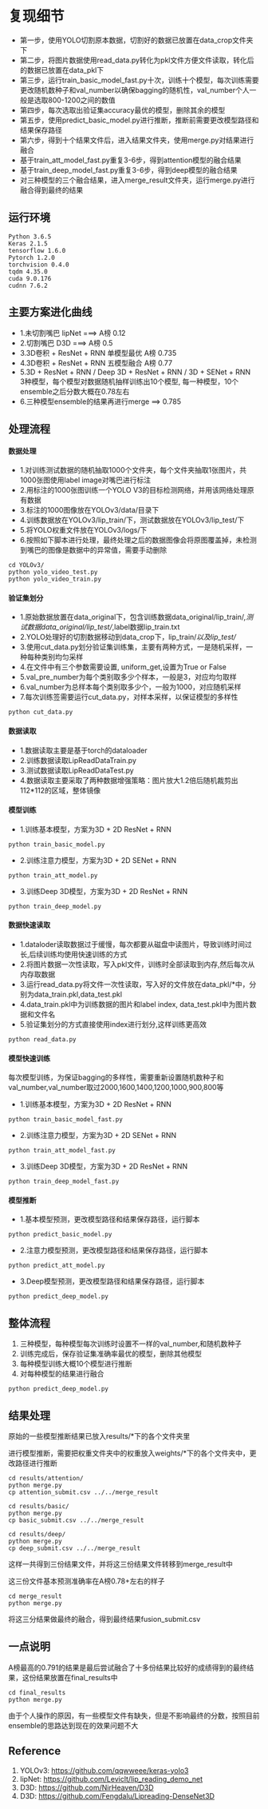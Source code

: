 # 复现细节
* 第一步，使用YOLO切割原本数据，切割好的数据已放置在data_crop文件夹下
* 第二步，将图片数据使用read_data.py转化为pkl文件方便文件读取，转化后的数据已放置在data_pkl下
* 第三步，运行train_basic_model_fast.py十次，训练十个模型，每次训练需要更改随机数种子和val_number以确保bagging的随机性，val_number个人一般是选取800-1200之间的数值
* 第四步，每次选取出验证集accuracy最优的模型，删除其余的模型
* 第五步，使用predict_basic_model.py进行推断，推断前需要更改模型路径和结果保存路径
* 第六步，得到十个结果文件后，进入结果文件夹，使用merge.py对结果进行融合
* 基于train_att_model_fast.py重复3-6步，得到attention模型的融合结果
* 基于train_deep_model_fast.py重复3-6步，得到deep模型的融合结果
* 对三种模型的三个融合结果，进入merge_result文件夹，运行merge.py进行融合得到最终的结果

## 运行环境
```shell script
Python 3.6.5
Keras 2.1.5
tensorflow 1.6.0
Pytorch 1.2.0
torchvision 0.4.0
tqdm 4.35.0
cuda 9.0.176
cudnn 7.6.2
```

## 主要方案进化曲线
* 1.未切割嘴巴 lipNet ===> A榜 0.12
* 2.切割嘴巴 D3D ===> A榜 0.5
* 3.3D卷积 + ResNet + RNN 单模型最优 A榜 0.735
* 4.3D卷积 + ResNet + RNN 五模型融合 A榜 0.77
* 5.3D + ResNet + RNN / Deep 3D + ResNet + RNN / 3D + SENet + RNN\
3种模型，每个模型对数据随机抽样训练出10个模型, 每一种模型，10个ensemble之后分数大概在0.78左右
* 6.三种模型ensemble的结果再进行merge ==> 0.785


## 处理流程
#### 数据处理
* 1.对训练测试数据的随机抽取1000个文件夹，每个文件夹抽取1张图片，共1000张图使用label image对嘴巴进行标注
* 2.用标注的1000张图训练一个YOLO V3的目标检测网络，并用该网络处理原有数据
* 3.标注的1000图像放在YOLOv3/data/目录下
* 4.训练数据放在YOLOv3/lip_train/下，测试数据放在YOLOv3/lip_test/下
* 5.将YOLO权重文件放在YOLOv3/logs/下
* 6.按照如下脚本进行处理，最终处理之后的数据图像会将原图覆盖掉，未检测到嘴巴的图像是数据中的异常值，需要手动删除
```shell script
cd YOLOv3/
python yolo_video_test.py
python yolo_video_train.py
```

#### 验证集划分
* 1.原始数据放置在data_original下，包含训练数据data_original/lip_train/*,测试数据data_original/lip_test/*,label数据lip_train.txt
* 2.YOLO处理好的切割数据移动到data_crop下，lip_train/*以及lip_test/*
* 3.使用cut_data.py划分验证集训练集，主要有两种方式，一是随机采样，一种每种类别均匀采样
* 4.在文件中有三个参数需要设置, uniform_get,设置为True or False
* 5.val_pre_number为每个类别取多少个样本，一般是3，对应均匀取样
* 6.val_number为总样本每个类别取多少个，一般为1000，对应随机采样
* 7.每次训练签需要运行cut_data.py，对样本采样，以保证模型的多样性
```shell script
python cut_data.py
```

#### 数据读取
* 1.数据读取主要是基于torch的dataloader
* 2.训练数据读取LipReadDataTrain.py
* 3.测试数据读取LipReadDataTest.py
* 4.数据读取主要采取了两种数据增强策略：图片放大1.2倍后随机裁剪出112*112的区域，整体镜像

#### 模型训练
* 1.训练基本模型，方案为3D + 2D ResNet + RNN 
```shell script
python train_basic_model.py
```
* 2.训练注意力模型，方案为3D + 2D SENet + RNN 
```shell script
python train_att_model.py
```
* 3.训练Deep 3D模型，方案为3D + 2D ResNet + RNN 
```shell script
python train_deep_model.py
```

#### 数据快速读取
* 1.dataloder读取数据过于缓慢，每次都要从磁盘中读图片，导致训练时间过长,后续训练均使用快速训练的方式
* 2.将图片数据一次性读取，写入pkl文件，训练时全部读取到内存,然后每次从内存取数据
* 3.运行read_data.py将文件一次性读取，写入好的文件放在data_pkl/*中，分别为data_train.pkl,data_test.pkl
* 4.data_train.pkl中为训练数据的图片和label index, data_test.pkl中为图片数据和文件名
* 5.验证集划分的方式直接使用index进行划分,这样训练更高效
```shell script
python read_data.py
```

#### 模型快速训练
每次模型训练，为保证bagging的多样性，需要重新设置随机数种子和val_number,val_number取过2000,1600,1400,1200,1000,900,800等
* 1.训练基本模型，方案为3D + 2D ResNet + RNN 
```shell script
python train_basic_model_fast.py
```
* 2.训练注意力模型，方案为3D + 2D SENet + RNN 
```shell script
python train_att_model_fast.py
```
* 3.训练Deep 3D模型，方案为3D + 2D ResNet + RNN 
```shell script
python train_deep_model_fast.py
```

#### 模型推断
* 1.基本模型预测，更改模型路径和结果保存路径，运行脚本
```shell script
python predict_basic_model.py
```
* 2.注意力模型预测，更改模型路径和结果保存路径，运行脚本
```shell script
python predict_att_model.py
```
* 3.Deep模型预测，更改模型路径和结果保存路径，运行脚本 
```shell script
python predict_deep_model.py
```

## 整体流程
1. 三种模型，每种模型每次训练时设置不一样的val_number,和随机数种子
2. 训练完成后，保存验证集准确率最优的模型，删除其他模型
3. 每种模型训练大概10个模型进行推断
4. 对每种模型的结果进行融合
```shell script
python predict_deep_model.py
```
## 结果处理
原始的一些模型推断结果已放入results/*下的各个文件夹里

进行模型推断，需要把权重文件夹中的权重放入weights/*下的各个文件夹中，更改路径进行推断
```shell script
cd results/attention/
python merge.py
cp attention_submit.csv ../../merge_result

cd results/basic/
python merge.py
cp basic_submit.csv ../../merge_result

cd results/deep/
python merge.py
cp deep_submit.csv ../../merge_result
```
这样一共得到三份结果文件，并将这三份结果文件转移到merge_result中

这三份文件基本预测准确率在A榜0.78+左右的样子
```shell script
cd merge_result
python merge.py
```
将这三分结果做最终的融合，得到最终结果fusion_submit.csv

## 一点说明
A榜最高的0.791的结果是最后尝试融合了十多份结果比较好的成绩得到的最终结果，这份结果放置在final_results中
```shell script
cd final_results
python merge.py
```
由于个人操作的原因，有一些模型文件有缺失，但是不影响最终的分数，按照目前ensemble的思路达到现在的效果问题不大


## Reference
1. YOLOv3: https://github.com/qqwweee/keras-yolo3
2. lipNet: https://github.com/Leviclt/lip_reading_demo_net
3. D3D: https://github.com/NirHeaven/D3D
4. D3D: https://github.com/Fengdalu/Lipreading-DenseNet3D